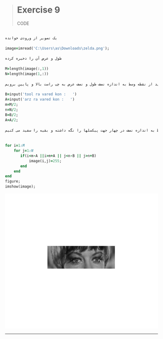 > # Exercise 9
> 
>CODE


```ruby

یک تصویر از ورودی خوانده
  
image=imread('C:\Users\as\Downloads\zelda.png');

طول و عرض آن را ذخیره کرده

M=length(image(:,1))
N=length(image(1,:))

مقدار طول وعرض تصویر برش داده شده را ازورودی می گیریم و هر کدام رابر 2 تقسیم می کنبم چون باید از نقطه وسط به اندازه نصف طول و نصف عرض به چپ راست بالا و پایین برویم

B=input('tool ra vared kon :   ')
A=input('arz ra vared kon :   ')
m=M/2;
n=N/2;
B=B/2;
A=A/2;

ازوسط به اندازه نصف در چهار جهت پیکسلها را نگه داشته و بقیه را سفید می کنیم


for i=1:M
    for j=1:N
       if(i<m-A ||i>m+A || j<n-B || j>n+B)
           image(i,j)=255;
       end
    end
end
figure;
imshow(image);
```
![alt text](https://github.com/semnan-university-ai/image-processing-class/blob/main/excersiecs/afsaneh427726/9/zelda.jpg)
***

